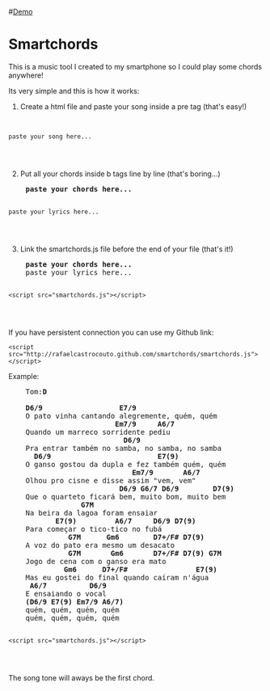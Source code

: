 #[Demo](http://rafaelcastrocouto.github.com/smartchords "Demo")

Smartchords
=======

This is a music tool I created to my smartphone so I could play some chords anywhere!

Its very simple and this is how it works:

1. Create a html file and paste your song inside a pre tag (that's easy!)

  <html> <body> <pre>
    
    paste your song here... 
    
  </pre> </body> </html>
  
2. Put all your chords inside b tags line by line (that's boring...)

  <html> <body> <pre>
    <b>paste your chords here... </b>
    
    paste your lyrics here...
    
  </pre> </body> </html>
  
3. Link the smartchords.js file before the end of your file (that's it!)

  <html> <body> <pre>
    <b>paste your chords here... </b>
    paste your lyrics here...
    
    <script src="smartchords.js"></script>
    
  </pre> </body> </html>
  
If you have persistent connection you can use my Github link:

    <script src="http://rafaelcastrocouto.github.com/smartchords/smartchords.js"></script>

Example:

  <html><body><pre>
    Tom:<b>D</b><br>
    <b>D6/9                  E7/9</b>
    O pato vinha cantando alegremente, quém, quém
    <b>                     Em7/9     A6/7</b>
    Quando um marreco sorridente pediu
    <b>                       D6/9</b>
    Pra entrar também no samba, no samba, no samba
    <b>  D6/9                         E7(9)</b>
    O ganso gostou da dupla e fez também quém, quém
    <b>                         Em7/9       A6/7</b>
    Olhou pro cisne e disse assim "vem, vem"
    <b>                      D6/9 G6/7 D6/9        D7(9)</b>
    Que o quarteto ficará bem, muito bom, muito bem
    <b>             G7M</b>
    Na beira da lagoa foram ensaiar
    <b>       E7(9)         A6/7     D6/9 D7(9)</b>
    Para começar o tico-tico no fubá
    <b>          G7M      Gm6        D7+/F# D7(9)</b>
    A voz do pato era mesmo um desacato
    <b>          G7M       Gm6       D7+/F# D7(9) G7M</b>
    Jogo de cena com o ganso era mato
    <b>         Gm6      D7+/F#                E7(9)</b>
    Mas eu gostei do final quando caíram n'água
    <b> A6/7          D6/9</b>
    E ensaiando o vocal
    <b>(D6/9 E7(9) Em7/9 A6/7)</b>
    quém, quém, quém, quém
    quém, quém, quém, quém
    
    <script src="smartchords.js"></script>
    
  </pre></body></html>
  
The song tone will aways be the first chord.